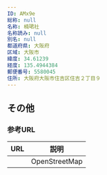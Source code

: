 ```yaml
---
ID: AMx9e
総称: null
名称: 楠珺社
名称読み: null
別名: null
都道府県: 大阪府
区域: 大阪市
緯度: 34.61239
経度: 135.4944384
郵便番号: 5580045
住所: 大阪府大阪市住吉区住吉２丁目９
---
```


## その他

### 参考URL

| URL | 説明          |
| --- | ------------- |
|     | OpenStreetMap |
